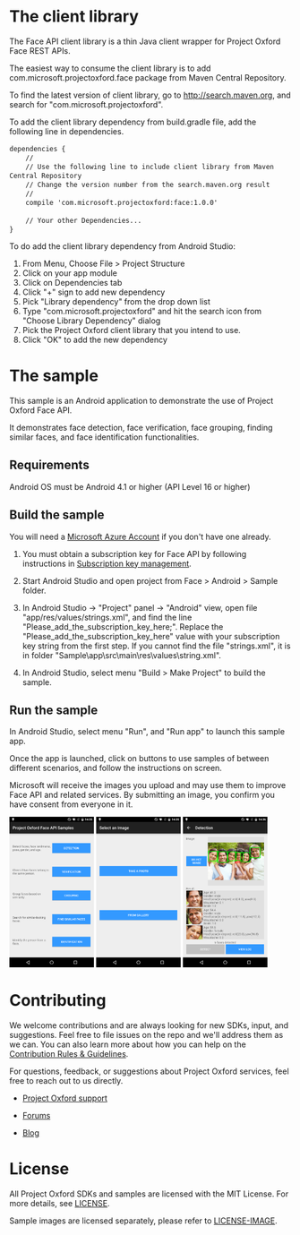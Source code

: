 The client library
==================

The Face API client library is a thin Java client wrapper for Project Oxford
Face REST APIs.  

The easiest way to consume the client library is to add com.microsoft.projectoxford.face package from Maven Central Repository.

To find the latest version of client library, go to http://search.maven.org, and search for "com.microsoft.projectoxford".

To add the client library dependency from build.gradle file, add the following line in dependencies.

```
dependencies {
    //
    // Use the following line to include client library from Maven Central Repository
    // Change the version number from the search.maven.org result
    //
    compile 'com.microsoft.projectoxford:face:1.0.0'

    // Your other Dependencies...
}
```

To do add the client library dependency from Android Studio:
1. From Menu, Choose File \> Project Structure
2. Click on your app module
3. Click on Dependencies tab
4. Click "+" sign to add new dependency
5. Pick "Library dependency" from the drop down list
6. Type "com.microsoft.projectoxford" and hit the search icon from "Choose Library Dependency" dialog
7. Pick the Project Oxford client library that you intend to use.
8. Click "OK" to add the new dependency

The sample
==========

This sample is an Android application to demonstrate the use of Project Oxford
Face API.

It demonstrates face detection, face verification, face grouping, finding
similar faces, and face identification functionalities.

Requirements
------------

Android OS must be Android 4.1 or higher (API Level 16 or higher)

Build the sample
----------------

You will
need a [Microsoft Azure Account](<http://www.azure.com>) if you don't have one already.

1. You must obtain a subscription key for Face API by following instructions in [Subscription
key management](<http://www.projectoxford.ai/doc/general/subscription-key-mgmt>).

2.  Start Android Studio and open project from Face \> Android \> Sample folder.

3.  In Android Studio -\> "Project" panel -\> "Android" view, open file
    "app/res/values/strings.xml", and find the line
    "Please\_add\_the\_subscription\_key\_here;". Replace the
    "Please\_add\_the\_subscription\_key\_here" value with your subscription key
    string from the first step. If you cannot find the file "strings.xml", it is
    in folder "Sample\app\src\main\res\values\string.xml".

4.  In Android Studio, select menu "Build \> Make Project" to build the sample.

Run the sample
--------------

In Android Studio, select menu "Run", and "Run app" to launch this sample app.

Once the app is launched, click on buttons to use samples of between different
scenarios, and follow the instructions on screen.

Microsoft will receive the images you upload and may use them to improve Face
API and related services. By submitting an image, you confirm you have consent
from everyone in it.

<img src="SampleScreenshots/SampleRunning1.png" width="30%"/>
<img src="SampleScreenshots/SampleRunning2.png" width="30%"/>
<img src="SampleScreenshots/SampleRunning3.png" width="30%"/>

Contributing
============
We welcome contributions and are always looking for new SDKs, input, and
suggestions. Feel free to file issues on the repo and we'll address them as we can. You can also learn more about how you can help on the [Contribution
Rules & Guidelines](</CONTRIBUTING.md>).

For questions, feedback, or suggestions about Project Oxford services, feel free to reach out to us directly.

-   [Project Oxford support](<mailto:oxfordSup@microsoft.com?subject=Project%20Oxford%20Support>)

-   [Forums](<https://social.msdn.microsoft.com/forums/azure/en-US/home?forum=mlapi>)

-   [Blog](<https://blogs.technet.com/b/machinelearning/archive/tags/project+oxford/default.aspx>)

License
=======

All Project Oxford SDKs and samples are licensed with the MIT License. For more details, see
[LICENSE](</LICENSE.md>).

Sample images are licensed separately, please refer to [LICENSE-IMAGE](</LICENSE-IMAGE.md>).

